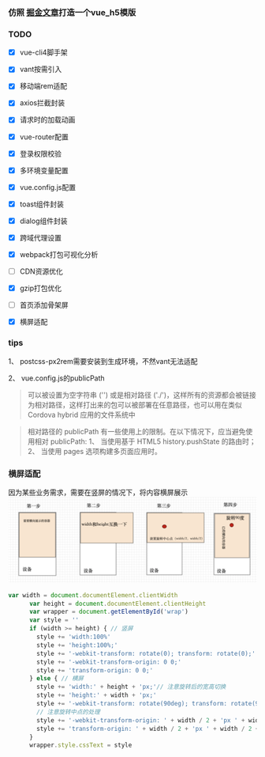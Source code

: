 ### 仿照 [掘金文章](https://juejin.im/post/5eb766296fb9a0432f0ff8c7)打造一个vue_h5模版

### TODO

- [x] vue-cli4脚手架
- [x] vant按需引入
- [x] 移动端rem适配
- [x] axios拦截封装
- [x] 请求时的加载动画
- [x] vue-router配置
- [x] 登录权限校验
- [x]  多环境变量配置
- [x]  vue.config.js配置
- [x]  toast组件封装
- [x]  dialog组件封装
- [x]  跨域代理设置
- [x]  webpack打包可视化分析
- [ ]  CDN资源优化
- [x]  gzip打包优化
- [ ]  首页添加骨架屏
- [x]  横屏适配


### tips

1、 postcss-px2rem需要安装到生成环境，不然vant无法适配

2、 vue.config.js的publicPath
> 可以被设置为空字符串 ('') 或是相对路径 ('./')，这样所有的资源都会被链接为相对路径，这样打出来的包可以被部署在任意路径，也可以用在类似 Cordova hybrid 应用的文件系统中

> 相对路径的 publicPath 有一些使用上的限制。在以下情况下，应当避免使用相对 publicPath:
1、 当使用基于 HTML5 history.pushState 的路由时；
2、 当使用 pages 选项构建多页面应用时。


### 横屏适配

因为某些业务需求，需要在竖屏的情况下，将内容横屏展示
![图示](src/assets/imgs/step.png)

```js
var width = document.documentElement.clientWidth
      var height = document.documentElement.clientHeight
      var wrapper = document.getElementById('wrap')
      var style = ''
      if (width >= height) { // 竖屏
        style += 'width:100%'
        style += 'height:100%;'
        style += '-webkit-transform: rotate(0); transform: rotate(0);'
        style += '-webkit-transform-origin: 0 0;'
        style += 'transform-origin: 0 0;'
      } else { // 横屏
        style += 'width:' + height + 'px;'// 注意旋转后的宽高切换
        style += 'height:' + width + 'px;'
        style += '-webkit-transform: rotate(90deg); transform: rotate(90deg);'
        // 注意旋转中点的处理
        style += '-webkit-transform-origin: ' + width / 2 + 'px ' + width / 2 + 'px;'
        style += 'transform-origin: ' + width / 2 + 'px ' + width / 2 + 'px;'
      }
      wrapper.style.cssText = style

```